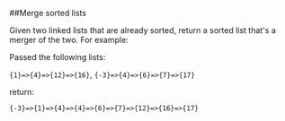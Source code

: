 ##Merge sorted lists

Given two linked lists that are already sorted, return a sorted list that's a merger of the two. For example:

Passed the following lists:

`{1}=>{4}=>{12}=>{16}`, `{-3}=>{4}=>{6}=>{7}=>{17}`

return:

`{-3}=>{1}=>{4}=>{4}=>{6}=>{7}=>{12}=>{16}=>{17}`
